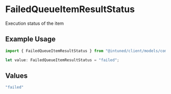 # FailedQueueItemResultStatus

Execution status of the item

## Example Usage

```typescript
import { FailedQueueItemResultStatus } from "@intuned/client/models/components";

let value: FailedQueueItemResultStatus = "failed";
```

## Values

```typescript
"failed"
```